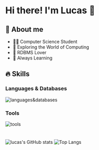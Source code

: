 # Hi there! I'm Lucas 👋
## 🔎 About me
- 👨‍💻 Computer Science Student
- 👾 Exploring the World of Computing
- 🏦 RDBMS Lover
- 📖 Always Learning

## 🔥 Skills
  ### Languages & Databases
![languages&databases](https://go-skill-icons.vercel.app/api/icons?i=python,html,css,flask,mysql,postgresql,sqlite,sqlalchemy&perline=4)
### Tools
![tools](https://go-skill-icons.vercel.app/api/icons?i=vscode,git,github,notion,obsidian,linux,redhat)
#
![lucas's GitHub stats](https://github-readme-stats.vercel.app/api?username=zluckas&show_icons=true&theme=tokyonight)
![Top Langs](https://github-readme-stats.vercel.app/api/top-langs/?username=zluckas&layout=compact)
<!--
**zluckas/zluckas** is a ✨ _special_ ✨ repository because its `README.md` (this file) appears on your GitHub profile.

Here are some ideas to get you started:

- 🔭 I’m currently working on wefoiewmoiwe
- 🌱 I’m currently learning ...
- 👯 I’m looking to collaborate on ...
- 🤔 I’m looking for help with ...
- 💬 Ask me about ...
- 📫 How to reach me: ...
- 😄 Pronouns: ...
- ⚡ Fun fact: ...
-->
